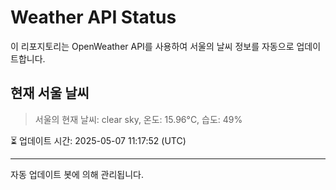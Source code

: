 
# Weather API Status

이 리포지토리는 OpenWeather API를 사용하여 서울의 날씨 정보를 자동으로 업데이트합니다.

## 현재 서울 날씨
> 서울의 현재 날씨: clear sky, 온도: 15.96°C, 습도: 49%

⏳ 업데이트 시간: 2025-05-07 11:17:52 (UTC)

---
자동 업데이트 봇에 의해 관리됩니다.
